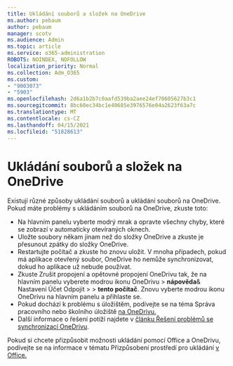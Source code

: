 ```yaml
---
title: Ukládání souborů a složek na OneDrive
ms.author: pebaum
author: pebaum
manager: scotv
ms.audience: Admin
ms.topic: article
ms.service: o365-administration
ROBOTS: NOINDEX, NOFOLLOW
localization_priority: Normal
ms.collection: Adm_O365
ms.custom:
- "9003073"
- "5903"
ms.openlocfilehash: 2d6a1b2b7c0aafd539ba2aee24ef70605627b3c1
ms.sourcegitcommit: 8bc60ec34bc1e40685e3976576e04a2623f63a7c
ms.translationtype: MT
ms.contentlocale: cs-CZ
ms.lasthandoff: 04/15/2021
ms.locfileid: "51828613"
---
```

# <a name="saving-files-and-folders-to-onedrive"></a>Ukládání souborů a složek na OneDrive

Existují různé způsoby ukládání souborů a ukládání souborů na OneDrive. Pokud máte problémy s ukládáním souborů na OneDrive, zkuste toto:

- Na hlavním panelu vyberte modrý mrak a opravte všechny chyby, které se zobrazí v automaticky otevíraných oknech.
- Uložte soubory někam jinam než do složky OneDrive a zkuste je přesunout zpátky do složky OneDrive.
- Restartujte počítač a zkuste ho znovu uložit. V mnoha případech, pokud má aplikace otevřený soubor, OneDrive ho nemůže synchronizovat, dokud ho aplikace už nebude používat.    
- Zkuste Zrušit propojení a opětovné propojení OneDrivu tak, že na hlavním panelu vyberete modrou ikonu OneDrivu > **nápověda**& Nastavení Účet Odpojit  >    >  **tento počítač**. Znovu vyberte modrou ikonu OneDrivu na hlavním panelu a přihlaste se.
- Pokud dochází k problému s úložištěm, podívejte se na téma Správa pracovního nebo školního úložiště [na OneDrivu.](https://support.microsoft.com/office/manage-your-onedrive-for-work-or-school-storage-31519161-059c-4764-b6f8-f5cd29f7fe68)
- Další informace o řešení potíží najdete v [článku Řešení problémů se synchronizací OneDrivu](https://docs.microsoft.com/alchemyinsights/fix-onedrive-sync-issues).  

Pokud si chcete přizpůsobit možnosti ukládání pomocí Office a OneDrivu, podívejte se na informace v tématu Přizpůsobení prostředí pro ukládání [v Office.](https://support.microsoft.com/office/customize-the-save-experience-in-office-786200a7-f5f2-4d26-a3ae-b78c60dd5d3b)
